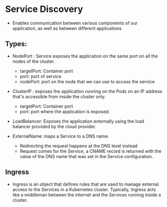 # Service Discovery

   - Enables communication between various components of our application, as well as between different applications

## Types:
   
   - NodePort : Service exposes the application on the same port on all the nodes of the cluster.

      - targetPort: Container port
      - port: port of service
      - nodePort: port on the node that we can use to access the service

   - ClusterIP : exposes the application running on the Pods on an IP address that's accessible from inside the cluster only.

      - targetPort: Container port
      - port: port where the application is exposed.

   - LoadBalancer:  Exposes the application externally using the load balancer provided by the cloud provider.

   - ExternalName: maps a Service to a DNS name. 
      - Redirecting the request happens at the DNS level instead
      - Request comes for the Service, a CNAME record is returned with the value of the DNS name that was set in the Service configuration.

## Ingress

   - Ingress is an object that defines rules that are used to manage external access to the Services in a Kubernetes cluster. Typically, Ingress acts like a middleman between the internet and the Services running inside a cluster.
